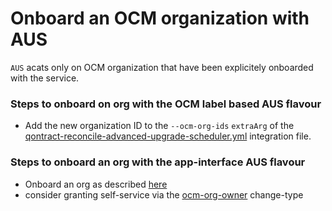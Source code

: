 # Onboard an OCM organization with AUS

`AUS` acats only on OCM organization that have been explicitely onboarded with the service.

### Steps to onboard on org with the OCM label based AUS flavour

* Add the new organization ID to the `--ocm-org-ids` `extraArg` of the [qontract-reconcile-advanced-upgrade-scheduler.yml](data/integrations/qontract-reconcile-advanced-upgrade-scheduler.yml) integration file.


### Steps to onboard an org with the app-interface AUS flavour

* Onboard an org as described [here](docs/app-sre/sop/onboard-ocm-organisation.md)
* consider granting self-service via the [ocm-org-owner](data/app-interface/changetype/ocm-org-owner.yml) change-type
